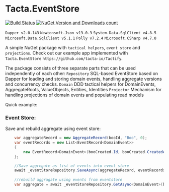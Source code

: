 # Tacta.EventStore

[![Build Status](https://app.travis-ci.com/tacta-io/Tacta.EventStore.svg?branch=main)](https://app.travis-ci.com/tacta-io/Tacta.EventStore) [![NuGet Version and Downloads count](https://buildstats.info/nuget/Tacta.EventStore)](https://www.nuget.org/packages/Tacta.EventStore)

 ``` Dapper v2.0.143 ``` ``` Newtonsoft.Json v13.0.3 ``` ``` System.Data.SqlClient v4.8.5 ``` ``` Microsoft.Data.SqlClient v5.1.1 ``` ``` Polly v7.2.4 ``` ``` Microsoft.CSharp v4.7.0 ``` 

 A simple NuGet package with ``` tactical helpers ```, ``` event store ``` and ``` projections ```.
 Check out our example app implemented with ``` Tacta.EventStore ``` ``` https://github.com/tacta-io/Tactify ```.

The package consists of three separate parts that can be used independently of each other:
``` Repository ``` SQL-based EventStore based on Dapper for loading and storing domain events, handling aggregate versions and concurrency checks.
``` Domain ``` DDD tactical helpers for DomainEvents, AggregateRoots, ValueObjects, Entities, Identities
``` Projector ``` Mechanism for handling projections of domain events and populating read models

Quick example:

### Event Store:

Save and rebuild aggregate using event store:

```c#
    var aggregateRecord = new AggregateRecord(booId, "Boo", 0);
    var eventRecords = new List<EventRecord<DomainEvent>>
    {
        new EventRecord<DomainEvent>(booCreated.Id, booCreated.CreatedAt, booCreated)
    };

    //Save aggregate as list of events into event store
    await _eventStoreRepository.SaveAsync(aggregateRecord, eventRecords).ConfigureAwait(false);
    
    //rebuild aggragate using events from eventstore
    var aggregate = await _eventStoreRepository.GetAsync<DomainEvent>(booId).ConfigureAwait(false);


